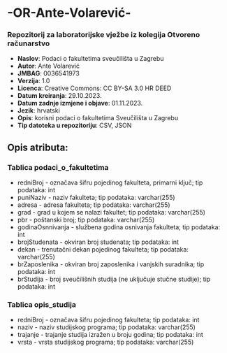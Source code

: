 # -OR-Ante-Volarević-
### Repozitorij za laboratorijske vježbe iz kolegija Otvoreno računarstvo
- **Naslov**: Podaci o fakultetima sveučilišta u Zagrebu
- **Autor**: Ante Volarević
- **JMBAG**: 0036541973
- **Verzija**: 1.0
- **Licenca**: Creative Commons: CC BY-SA 3.0 HR DEED 
- **Datum kreiranja**: 29.10.2023.
- **Datum zadnje izmjene i objave**: 01.11.2023.
- **Jezik**: hrvatski
- **Opis**: korisni podaci o fakultetima Sveučilišta u Zagrebu
- **Tip datoteka u repozitoriju**: CSV, JSON

## Opis atributa: 
### Tablica podaci_o_fakultetima
- redniBroj - označava šifru pojedinog fakulteta, primarni ključ; tip podataka: int
- puniNaziv - naziv fakulteta; tip podataka: varchar(255)
- adresa - adresa fakulteta; tip podataka: varchar(255)
- grad - grad u kojem se nalazi fakultet; tip podataka: varchar(255)
- pbr - poštanski broj; tip podataka: varchar(255)
- godinaOsnnivanja - službena godina osnivanja fakulteta; tip podataka: int
- brojStudenata - okviran broj studenata; tip podataka: int
- dekan - trenutačni dekan pojedinog fakulteta; tip podataka: varchar(255)
- brZaposlenika - okviran broj zaposlenika i vanjskih suradnika; tip podataka: int
- brStudija - broj sveučilišnih studija (ne uključuje stučne studije); tip podataka: int

### Tablica opis_studija
- redniBroj - označava šifru pojedinog fakulteta; tip podataka: int
- naziv - naziv studijskog programa; tip podataka: varchar(255)
- trajanje - trajanje studija izražen u broju godina; tip podataka: int
- vrsta - vrsta studijskog programa; tip podataka: varchar(255)
